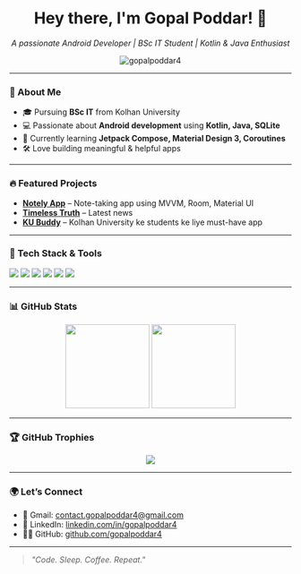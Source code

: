 <h1 align="center">Hey there, I'm Gopal Poddar! 👋</h1>
<p align="center">
  <i>A passionate Android Developer | BSc IT Student | Kotlin & Java Enthusiast</i>
</p>

<p align="center">
  <img src="https://komarev.com/ghpvc/?username=gopalpoddar4&label=Profile%20views&color=0e75b6&style=flat" alt="gopalpoddar4" />
</p>

---

### 🚀 About Me
- 🎓 Pursuing **BSc IT** from Kolhan University  
- 💻 Passionate about **Android development** using **Kotlin, Java, SQLite**
- 🧠 Currently learning **Jetpack Compose, Material Design 3, Coroutines**
- 🛠️ Love building meaningful & helpful apps

---

### 🔥 Featured Projects
- [**Notely App**](https://github.com/gopalpoddar4/Notely) – Note-taking app using MVVM, Room, Material UI  
- [**Timeless Truth**](https://github.com/gopalpoddar4/Timeless-Truth) – Latest news
- [**KU Buddy**](https://github.com/gopalpoddar4/KU-Buddy-RREADME) – Kolhan University ke students ke liye must-have app

---

### 🧰 Tech Stack & Tools
<p>
  <img src="https://img.shields.io/badge/Kotlin-%230095D5.svg?&style=for-the-badge&logo=kotlin&logoColor=white"/>
  <img src="https://img.shields.io/badge/Java-%23ED8B00.svg?&style=for-the-badge&logo=java&logoColor=white"/>
  <img src="https://img.shields.io/badge/XML-%23FFA500.svg?&style=for-the-badge"/>
  <img src="https://img.shields.io/badge/AndroidStudio-%233DDC84.svg?&style=for-the-badge&logo=androidstudio&logoColor=white"/>
  <img src="https://img.shields.io/badge/SQLite-%2307405e.svg?&style=for-the-badge&logo=sqlite&logoColor=white"/>
  <img src="https://img.shields.io/badge/Git-%23F05032.svg?&style=for-the-badge&logo=git&logoColor=white"/>
</p>

---

### 📊 GitHub Stats
<p align="center">
  <img src="https://github-readme-stats.vercel.app/api?username=gopalpoddar4&show_icons=true&theme=github_dark" height="150" />
  <img src="https://github-readme-stats.vercel.app/api/top-langs/?username=gopalpoddar4&layout=compact&theme=github_dark" height="150" />
</p>

---

### 🏆 GitHub Trophies
<p align="center">
  <img src="https://github-profile-trophy.vercel.app/?username=gopalpoddar4&theme=darkhub&no-frame=true&margin-w=10" />
</p>

---

### 🌍 Let’s Connect
- 📧 Gmail: [contact.gopalpoddar4@gmail.com](mailto:contact.gopalpoddar4@gmail.com)  
- 💼 LinkedIn: [linkedin.com/in/gopalpoddar4](https://linkedin.com/in/gopalpoddar4)  
- 👨‍💻 GitHub: [github.com/gopalpoddar4](https://github.com/gopalpoddar4)

---

> *"Code. Sleep. Coffee. Repeat."*
